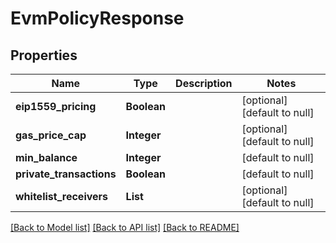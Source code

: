 # EvmPolicyResponse

## Properties

| Name                     | Type        | Description | Notes                        |
| ------------------------ | ----------- | ----------- | ---------------------------- |
| **eip1559_pricing**      | **Boolean** |             | [optional] [default to null] |
| **gas_price_cap**        | **Integer** |             | [optional] [default to null] |
| **min_balance**          | **Integer** |             | [default to null]            |
| **private_transactions** | **Boolean** |             | [default to null]            |
| **whitelist_receivers**  | **List**    |             | [optional] [default to null] |

[[Back to Model list]](../README.md#documentation-for-models) [[Back to API list]](../README.md#documentation-for-api-endpoints) [[Back to README]](../README.md)
